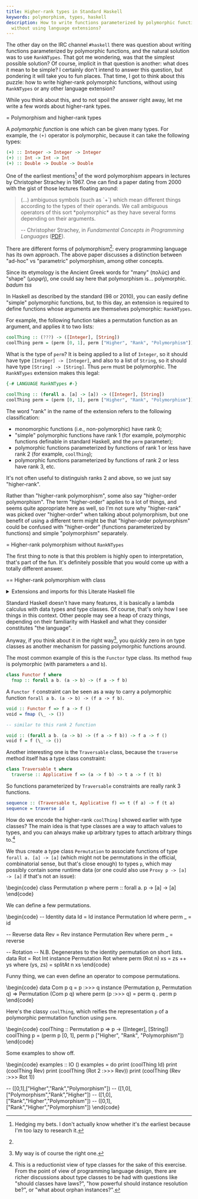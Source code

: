 ```yaml
---
title: Higher-rank types in Standard Haskell
keywords: polymorphism, types, haskell
description: How to write functions parameterized by polymorphic functions,
  without using language extensions?
---
```


The other day on the IRC channel `#haskell` there was question about writing
functions parameterized by polymorphic functions, and the natural solution was
to use `RankNTypes`. That got me wondering, was that the simplest possible
solution?
Of course, implicit in that question is another: what does it mean to be
simple? I certainly don't intend to answer this question, but pondering it
will take you to fun places. That time, I got to think about this puzzle: how
to write higher-rank polymorphic functions, without using `RankNTypes` or any
other language extension?

While you think about this, and to not spoil the answer right away,
let me write a few words about higher-rank types.

= Polymorphism and higher-rank types

A *polymorphic function* is one which can be given many types. For example,
the `(+)` operator is polymorphic, because it can take the following types:

```haskell
(+) :: Integer -> Integer -> Integer
(+) :: Int -> Int -> Int
(+) :: Double -> Double -> Double
```

One of the earliest mentions[^earliest] of the word polymorphism appears in
lectures by Christopher Strachey in 1967. One can find a paper dating from 2000
with the gist of those lectures floating around:

[^earliest]: Hedging my bets. I don't actually know whether it's *the*
  earliest because I'm too lazy to research it.

<blockquote>
(...) ambiguous symbols (such as `+`) which mean different things according to
the types of their operands. We call ambiguous operators of this sort
*polymorphic* as they have several forms depending on their arguments.

-- Christopher Strachey, in *Fundamental Concepts in Programming Languages*
([PDF](https://www.cs.cmu.edu/~crary/819-f09/Strachey67.pdf)).
</blockquote>

There are different forms of polymorphism[^meta]: every programming language
has its own approach. The above paper discusses a distinction between "ad-hoc"
vs "parametric" polymorphism, among other concepts.

[^meta]:
  Since its etymology is the Ancient Greek words for "many" (πολύς) and
  "shape" (μορφή), one could say here that polymorphism is... polymorphic.
  *badum tss*

In Haskell as described by the standard (98 or 2010), you can easily define
"simple" polymorphic functions, but, to this day, an extension is required
to define functions whose arguments are themselves polymorphic: `RankNTypes`.

For example, the following function takes a permutation function as an
argument, and applies it to two lists:

```haskell
coolThing :: (???) -> ([Integer], [String])
coolThing perm = (perm [0, 1], perm ["Higher", "Rank", "Polymorphism"])
```

What is the type of `perm`? It is being applied to a list of `Integer`, so it
should have type `[Integer] -> [Integer]`, and also to a list of `String`, so
it should have type `[String] -> [String]`. Thus `perm` must be polymorphic.
The `RankNTypes` extension makes this legal:

```haskell
{-# LANGUAGE RankNTypes #-}

coolThing :: (forall a. [a] -> [a]) -> ([Integer], [String])
coolThing perm = (perm [0, 1], perm ["Higher", "Rank", "Polymorphism"])
```

The word "rank" in the name of the extension refers to the following
classification:

- monomorphic functions (i.e., non-polymorphic) have rank 0;
- "simple" polymorphic functions have rank 1 (for example, polymorphic functions
  definable in standard Haskell, and the `perm` parameter);
- polymorphic functions parameterized by functions of rank 1 or less have rank
  2 (for example, `coolThing`);
- polymorphic functions parameterized by functions of rank 2 or less have rank
  3, etc.

It's not often useful to distinguish ranks 2 and above, so we just say
"higher-rank".

Rather than "higher-rank polymorphism", some also say "higher-order polymorphism".
The term "higher-order" applies to a lot of things, and seems quite appropriate
here as well, so I'm not sure why "higher-rank" was picked over "higher-order"
when talking about polymorphism, but one benefit of using a different term
might be that "higher-order polymorphism" could be confused with "higher-order"
(functions parameterized by functions) and simple "polymorphism" separately.

= Higher-rank polymorphism without `RankNTypes`

The first thing to note is that this problem is highly open to interpretation,
that's part of the fun. It's definitely possible that you would come up with a
totally different answer.

== Higher-rank polymorphism with class

<details class="code-details">
<summary>Extensions and imports for this Literate Haskell file</summary>
\begin{code}
{-# LANGUAGE ExplicitForAll #-}
{-
  `ExplicitForAll` does not add any actual power to the type system.
  It gives us the luxury of explicit `forall` quantifiers, which is
  especially useful to make class definitions less confusing.
  But I would use `forall` even if `RankNTypes` were the only way
  to enable this.
-}

module HigherRankWithClass where
\end{code}
</details>

Standard Haskell doesn't have many features, it is basically a lambda calculus
with data types and type classes. Of course, that's only how I see things in this
context. Other people may see a heap of crazy things, depending on their
familiarity with Haskell and what they consider constitutes "the language".

Anyway, if you think about it in the right way[^mine], you quickly zero in on
type classes as another mechanism for passing polymorphic functions around.

[^mine]: My way is of course the right one.

The most common example of this is the `Functor` type class.
Its method `fmap` is polymorphic (with parameters `a` and `b`).

```haskell
class Functor f where
  fmap :: forall a b. (a -> b) -> (f a -> f b)
```

A `Functor f` constraint can be seen as a way to carry a polymorphic function
`forall a b. (a -> b) -> (f a -> f b)`.

```haskell
void :: Functor f => f a -> f ()
void = fmap (\_ -> ())

-- similar to this rank 2 function

void :: (forall a b. (a -> b) -> (f a -> f b)) -> f a -> f ()
void f = f (\_ -> ())
```

Another interesting one is the `Traversable` class, because the `traverse`
method itself has a type class constraint:

```haskell
class Traversable t where
  traverse :: Applicative f => (a -> f b) -> t a -> f (t b)
```

So functions parameterized by `Traversable` constraints are really rank 3
functions.

```haskell
sequence :: (Traversable t, Applicative f) => t (f a) -> f (t a)
sequence = traverse id
```

How do we encode the higher-rank `coolThing` I showed earlier with type
classes? The main idea is that type classes are a way to attach values to
types, and you can always make up arbitrary types to attach arbitrary things
to.[^reductio]

[^reductio]: This is a reductionist view of type classes for the sake
  of this exercise. From the point of view of programming language design,
  there are richer discussions about type classes to be had with questions like
  "should classes have laws?", "how powerful should instance resolution be?",
  or "what about orphan instances?".

We thus create a type class `Permutation` to associate functions of type
`forall a. [a] -> [a]` (which might not be permutations in the official,
combinatorial sense, but that's close enough) to types `p`, which may possibly
contain some runtime data (or one could also use `Proxy p -> [a] -> [a]` if
that's not an issue):

\begin{code}
class Permutation p where
  perm :: forall a. p -> [a] -> [a]
\end{code}

We can define a few permutations.

\begin{code}
-- Identity
data Id = Id
instance Permutation Id where
  perm _ = id

-- Reverse
data Rev = Rev
instance Permutation Rev where
  perm _ = reverse

-- Rotation
-- N.B. Degenerates to the identity permutation on short lists.
data Rot = Rot Int
instance Permutation Rot where
  perm (Rot n) xs = zs ++ ys where
    (ys, zs) = splitAt n xs
\end{code}

Funny thing, we can even define an operator to compose permutations.

\begin{code}
data Com p q = p :>>> q
instance (Permutation p, Permutation q) => Permutation (Com p q) where
  perm (p :>>> q) = perm q . perm p
\end{code}

Here's the classy `coolThing`, which reifies the representation `p`
of a polymorphic permutation function using `perm`.

\begin{code}
coolThing :: Permutation p => p -> ([Integer], [String])
coolThing p = (perm p [0, 1], perm p ["Higher", "Rank", "Polymorphism"])
\end{code}

Some examples to show off.

\begin{code}
examples :: IO ()
examples = do
  print (coolThing Id)
  print (coolThing Rev)
  print (coolThing (Rot 2 :>>> Rev))
  print (coolThing (Rev :>>> Rot 1))

-- ([0,1],["Higher","Rank","Polymorphism"])
-- ([1,0],["Polymorphism","Rank","Higher"])
-- ([1,0],["Rank","Higher","Polymorphism"])
-- ([0,1],["Rank","Higher","Polymorphism"])
\end{code}

